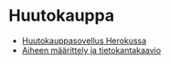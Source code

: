 # Huutokauppa

* [Huutokauppasovellus Herokussa](https://hhuutokauppa.herokuapp.com/)
* [Aiheen määrittely ja tietokantakaavio](documentation/aihe.md)
